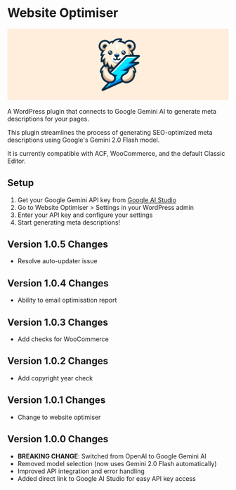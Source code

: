 # Website Optimiser

![website optimiser header image](banner-1544x500.jpg)

A WordPress plugin that connects to Google Gemini AI to generate meta descriptions for your pages.

This plugin streamlines the process of generating SEO-optimized meta descriptions using Google's Gemini 2.0 Flash model.

It is currently compatible with ACF, WooCommerce, and the default Classic Editor.

## Setup

1. Get your Google Gemini API key from [Google AI Studio](https://aistudio.google.com/app/apikey)
2. Go to Website Optimiser > Settings in your WordPress admin
3. Enter your API key and configure your settings
4. Start generating meta descriptions!

## Version 1.0.5 Changes

- Resolve auto-updater issue

## Version 1.0.4 Changes

- Ability to email optimisation report

## Version 1.0.3 Changes

- Add checks for WooCommerce

## Version 1.0.2 Changes

- Add copyright year check

## Version 1.0.1 Changes

- Change to website optimiser

## Version 1.0.0 Changes

- **BREAKING CHANGE**: Switched from OpenAI to Google Gemini AI
- Removed model selection (now uses Gemini 2.0 Flash automatically)
- Improved API integration and error handling
- Added direct link to Google AI Studio for easy API key access
